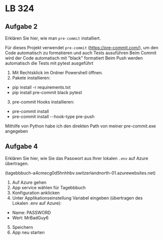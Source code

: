 # LB 324

## Aufgabe 2
Erklären Sie hier, wie man `pre-commit` installiert.

Für dieses Projekt verwendet `pre-commit` (https://pre-commit.com/), um den Code automatisch zu formatieren und auch Tests ausuführen
Beim Commit wird der Code automatisch mit "black" formatiert
Beim Push werden automatisch die Tests mit pytest ausgeführt

1. Mit Rechtsklick im Ordner Powershell öffnen.
2. Pakete installieren:
- pip install -r requirements.txt
- pip install pre-commit black pytest
3. pre-commit Hooks installieren:
- pre-commit install
- pre-commit install --hook-type pre-push

Mithilfe von Python habe ich den direkten Path von meiner pre-commit.exe angegeben

## Aufgabe 4
Erklären Sie hier, wie Sie das Passwort aus Ihrer lokalen `.env` auf Azure übertragen.

(tagebbbuch-a4cmecg0d5hnhhbv.switzerlandnorth-01.azurewebsites.net)

1. Auf Azure gehen
2. App service wählen für Tagebbbuch
3. Konfiguration anklicken
4. Unter Applikationseinstellung Variabel eingeben (übertragen des Lokalen .env auf Azure):
- Name: PASSWORD
- Wert: MrBadGuy6
5. Speichern
6. App neu starten
